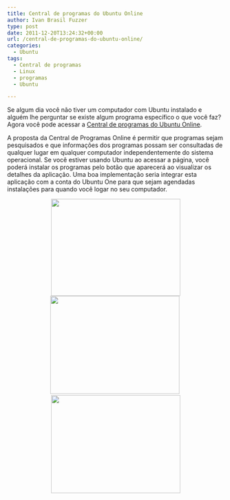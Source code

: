 ```yaml
---
title: Central de programas do Ubuntu Online
author: Ivan Brasil Fuzzer
type: post
date: 2011-12-20T13:24:32+00:00
url: /central-de-programas-do-ubuntu-online/
categories:
  - Ubuntu
tags:
  - Central de programas
  - Linux
  - programas
  - Ubuntu

---
```

Se algum dia você não tiver um computador com Ubuntu instalado e alguém lhe perguntar se existe algum programa específico o que você faz? Agora você pode acessar a [Central de programas do Ubuntu Online][1].

A proposta da Central de Programas Online é permitir que programas sejam pesquisados e que informações dos programas possam ser consultadas de qualquer lugar em qualquer computador independentemente do sistema operacional. Se você estiver usando Ubuntu ao acessar a página, você poderá instalar os programas pelo botão que aparecerá ao visualizar os detalhes da aplicação. Uma boa implementação seria integrar esta aplicação com a conta do Ubuntu One para que sejam agendadas instalações para quando você logar no seu computador.

<p style="text-align: center;">
  <a href="http://www.ubuntero.com.br/wp-content/uploads/2011/12/Captura-de-tela-em-2011-12-20-111437.png"><img class="alignnone size-medium wp-image-3103" title="Captura de tela em 2011-12-20 11:14:37" src="http://www.ubuntero.com.br/wp-content/uploads/2011/12/Captura-de-tela-em-2011-12-20-111437-300x225.png" alt="" width="300" height="225" /></a> <a href="http://www.ubuntero.com.br/wp-content/uploads/2011/12/Captura-de-tela-em-2011-12-20-111445.png"><img class="alignnone size-medium wp-image-3104" title="Captura de tela em 2011-12-20 11:14:45" src="http://www.ubuntero.com.br/wp-content/uploads/2011/12/Captura-de-tela-em-2011-12-20-111445-300x227.png" alt="" width="300" height="227" /></a> <a href="http://www.ubuntero.com.br/wp-content/uploads/2011/12/Captura-de-tela-em-2011-12-20-111453.png"><img class="alignnone size-medium wp-image-3105" title="Captura de tela em 2011-12-20 11:14:53" src="http://www.ubuntero.com.br/wp-content/uploads/2011/12/Captura-de-tela-em-2011-12-20-111453-300x227.png" alt="" width="300" height="227" /></a>
</p>

 [1]: https://apps.ubuntu.com/cat/